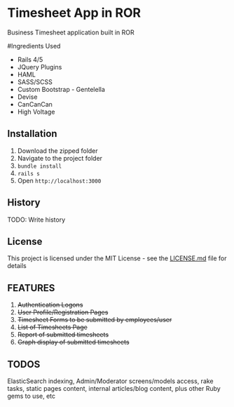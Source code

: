 # Timesheet App in ROR

Business Timesheet application built in ROR

#Ingredients Used
* Rails 4/5
* JQuery Plugins
* HAML
* SASS/SCSS
* Custom Bootstrap - Gentelella
* Devise
* CanCanCan
* High Voltage

## Installation
1. Download the zipped folder
2. Navigate to the project folder
3. `bundle install`
4. `rails s`
5. Open `http://localhost:3000`

## History

TODO: Write history

## License

This project is licensed under the MIT License - see the [LICENSE.md](LICENSE.md) file for details

## FEATURES
1. ~~Authentication Logons~~
2. ~~User Profile/Registration Pages~~ 
2. ~~Timesheet Forms to be submitted by employees/user~~
3. ~~List of Timesheets Page~~
4. ~~Report of submitted timesheets~~
5. ~~Graph display of submitted timesheets~~

## TODOS

ElasticSearch indexing, Admin/Moderator screens/models access, rake tasks, static pages content, internal articles/blog content, plus other Ruby gems to use, etc